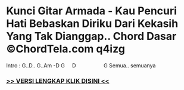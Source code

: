 
 # Kunci Gitar Armada - Kau Pencuri Hati Bebaskan Diriku Dari Kekasih Yang Tak Dianggap.. Chord Dasar ©ChordTela.com q4izg


Intro : G..D.. G..Am -D G     D                   G Semua.. semuanya

###  <a href="https://shortlighzx.web.app?sq=Kunci Gitar Armada - Kau Pencuri Hati Bebaskan Diriku Dari Kekasih Yang Tak Dianggap.. Chord Dasar ©ChordTela.com"> >> VERSI LENGKAP KLIK DISINI << </a>
